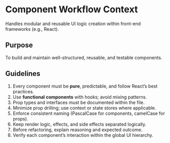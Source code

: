 # Component Workflow Context

Handles modular and reusable UI logic creation within front-end frameworks (e.g., React).

## Purpose

To build and maintain well-structured, reusable, and testable components.

## Guidelines

1. Every component must be **pure**, predictable, and follow React’s best practices.
2. Use **functional components** with hooks; avoid mixing patterns.
3. Prop types and interfaces must be documented within the file.
4. Minimize prop drilling; use context or state stores where applicable.
5. Enforce consistent naming (PascalCase for components, camelCase for props).
6. Keep render logic, effects, and side effects separated logically.
7. Before refactoring, explain reasoning and expected outcome.
8. Verify each component’s interaction within the global UI hierarchy.
